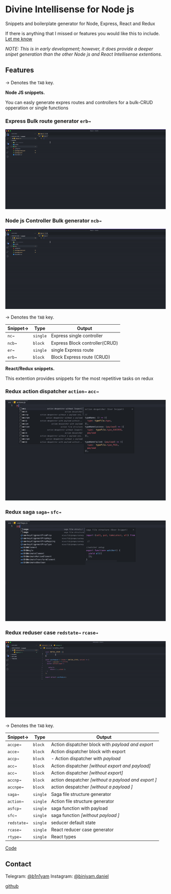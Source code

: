  
# Divine Intellisense for Node js #



Snippets and boilerplate generator for Node, Express, React and Redux



If there is anything that I missed or features you would like this to include. [Let me know](https://github.com/b1n1yam/divine-intellisense-for-nodejs/issues)

*NOTE: This is in early development; however, it does provide a deeper snipet generation than the other Node js and React Intellisense extentions.*

## Features

→ Denotes the `TAB` key.

**Node JS snippets.**

You can easly generate expres routes and controllers for a bulk-CRUD opperation or single functions

### Express Bulk route generator ```erb→```


![screen-gif](./assets/express_route.gif)

### Node js Controller Bulk generator ```ncb→```


![screen-gif](./assets/express_route.gif)

→ Denotes the `TAB` key.

| Snippet→   | Type  | Output                                                                                                  |
| ---------- | --------   | ------------------------------------------------------------------------------------------------------- |
| `nc→`     | `single`       |  Express single controller                                                                                |
| `ncb→`  | `block`      |  Express Block controller(CRUD)                                                                             |
| `er→`  | `single`      |  single Express route                                                                            |
| `erb→`  | `block`      |  Block Express route (CRUD)                                                                                  |

**React/Redux snippets.**

This extention provides snippets for the most repetitive tasks on redux 


### Redux action dispatcher ```action→``` ```acc→```

![screen-gif](./assets/action.gif)

### Redux saga  ```saga→``` ```sfc→```

![screen-gif](./assets/saga.gif)

### Redux reduser case  ```redstate→``` ```rcase→```

![screen-gif](./assets/react_reducer.gif)

→ Denotes the `TAB` key.

| Snippet→   | Type  | Output                                                                                                  |
| ---------- | --------   | ------------------------------------------------------------------------------------------------------- |
| `accpe→`  | `block`      |  Action dispatcher block with *payload and export*    
| `acce→`     | `block`       |  Action dispatcher block with export                                                                              |                                                                   |
| `accp→`  | `block`      |  - Action dispatcher with *payload*                                                                         |
| `acc→`  | `block`      |  Action dispatcher *[without export and payload]*                                                                                  |
| `acc→`  | `block`      |  Action dispatcher *[without export]*                                                                                  |
| `accnp→`  | `block`      |  action despatcher *[without a payload and export  ]*                                                                                |
| `accnpe→`  | `block`      |  action despatcher *[without a payload  ]*                                                                                |
| `saga→`  | `single`      |  Saga file structure generator                                                                                |
| `action→`  | `single`      |  Action file structure generator                                                                                |
| `asfcp→`  | `single`      |  saga function with payload                                                                              |
| `sfc→`  | `single`      |  saga function *[without payload ]*                                                                             |
| `redstate→`  | `single`      |  seducer default state                                                                     |
| `rcase→`  | `single`      |  React reducer case generator                                                                   |
| `rtype→`  | `single`      |  React types                                                                   |



 [Code](https://github.com/b1n1yam/divine-intellisense-for-nodejs)
## Contact ##

Telegram: [@b1n1yam](https://t.me/b1n1yam)
Instagram: [@biniyam.daniel](https://www.instagram.com/biniyam.daniel)

[github](https://github.com/b1n1yam/)
